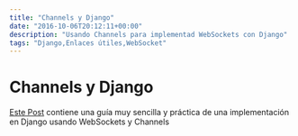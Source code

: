 ```yaml
---
title: "Channels y Django"
date: "2016-10-06T20:12:11+00:00"
description: "Usando Channels para implementad WebSockets con Django"
tags: "Django,Enlaces útiles,WebSocket"
---
```

# Channels y Django

[Este Post](https://blog.heroku.com/in_deep_with_django_channels_the_future_of_real_time_apps_in_django) contiene una guía muy sencilla y práctica de una implementación en Django usando WebSockets y Channels

